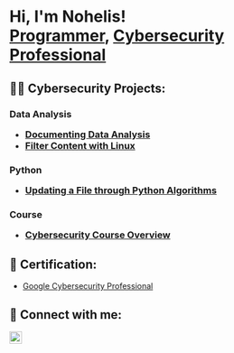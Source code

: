 <h1>Hi, I'm Nohelis! <br/><a href="https://github.com/nohelis0610">Programmer</a>, <a href="https://www.linkedin.com/in/nohelisfernandez/">Cybersecurity Professional</a>

<h2>👨‍💻 Cybersecurity Projects:</h2>


<h3> Data Analysis

  - [Documenting Data Analysis](https://github.com/nohelis0610/Documenting-Data-Analysis)
  - [Filter Content with Linux](https://github.com/nohelis0610/Filter-Content/blob/main/README.md)

<h3> Python

  - [Updating a File through Python Algorithms](https://github.com/nohelis0610/Python-algorithm)

<h3> Course

  - [Cybersecurity Course Overview](https://github.com/nohelis0610/Cybersecurity-Course)


<h2>📝 Certification:</h2>

- [Google Cybersecurity Professional](https://www.coursera.org/account/accomplishments/professional-cert/R849F7ZD6YTM)


<h2> 🤳 Connect with me:</h2>


[<img align="left" alt="NohelisFernandez | LinkedIn" width="22px" src="https://cdn.jsdelivr.net/npm/simple-icons@v3/icons/linkedin.svg" />][linkedin]


[linkedin]: https://www.linkedin.com/in/nohelisfernandez/
